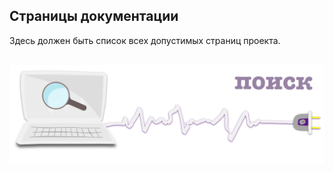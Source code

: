 <div class="navi"><nav id="navi"><!-- js --></nav></div>

<script async src="https://cse.google.com/cse.js?cx=c5023aea175714331">
</script>
<div class="gcse-search"></div>

## Страницы документации

<div id="navi-page">
Здесь должен быть список всех допустимых страниц проекта.
</div>

<br>

<span id="navi-page-img" class="img" onclick="imgResize()">![img](assets/svg/comp-search.svg)</span>

<span> <script src="assets/js/navi.js"></script></span>


